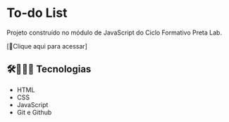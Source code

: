 # To-do List

Projeto construído no módulo de JavaScript do Ciclo Formativo Preta Lab.

[🔗Clique aqui para acessar] 
## 🛠️👩🏾‍💻 Tecnologias

- HTML
- CSS
- JavaScript
- Git e Github